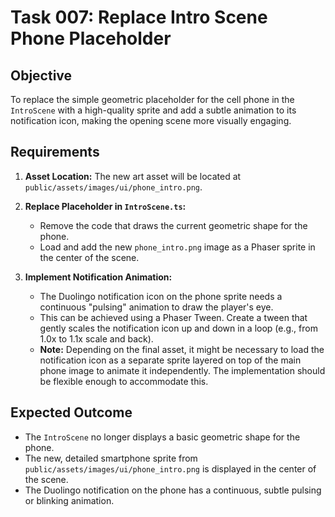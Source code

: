 # Task 007: Replace Intro Scene Phone Placeholder

## Objective

To replace the simple geometric placeholder for the cell phone in the `IntroScene` with a high-quality sprite and add a subtle animation to its notification icon, making the opening scene more visually engaging.

## Requirements

1.  **Asset Location:** The new art asset will be located at `public/assets/images/ui/phone_intro.png`.

2.  **Replace Placeholder in `IntroScene.ts`:**
    *   Remove the code that draws the current geometric shape for the phone.
    *   Load and add the new `phone_intro.png` image as a Phaser sprite in the center of the scene.

3.  **Implement Notification Animation:**
    *   The Duolingo notification icon on the phone sprite needs a continuous "pulsing" animation to draw the player's eye.
    *   This can be achieved using a Phaser Tween. Create a tween that gently scales the notification icon up and down in a loop (e.g., from 1.0x to 1.1x scale and back).
    *   **Note:** Depending on the final asset, it might be necessary to load the notification icon as a separate sprite layered on top of the main phone image to animate it independently. The implementation should be flexible enough to accommodate this.

## Expected Outcome

-   The `IntroScene` no longer displays a basic geometric shape for the phone.
-   The new, detailed smartphone sprite from `public/assets/images/ui/phone_intro.png` is displayed in the center of the scene.
-   The Duolingo notification on the phone has a continuous, subtle pulsing or blinking animation.
